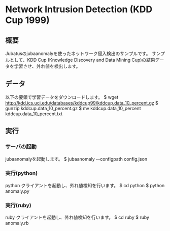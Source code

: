 # Network Intrusion Detection (KDD Cup 1999)

## 概要

Jubatusのjubaanomalyを使ったネットワーク侵入検出のサンプルです。
サンプルとして、KDD Cup (Knowledge Discovery and Data Mining Cup)の結果データを学習させ、外れ値を検出します。

## データ

以下の要領で学習データをダウンロードします。
    $ wget http://kdd.ics.uci.edu/databases/kddcup99/kddcup.data_10_percent.gz
    $ gunzip kddcup.data_10_percent.gz
    $ mv kddcup.data_10_percent kddcup.data_10_percent.txt

## 実行

### サーバの起動
jubaanomalyを起動します。
    $ jubaanomaly --configpath config.json
    
### 実行(python)
python クライアントを起動し、外れ値検知を行います。
    $ cd python
    $ python anomaly.py

### 実行(ruby)
ruby クライアントを起動し、外れ値検知を行います。
    $ cd ruby
    $ ruby anomaly.rb
